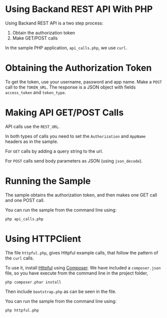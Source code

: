 Using Backand REST API With PHP
===============================

Using Backand REST API is a two step process:

1. Obtain the authorization token
2. Make GET/POST calls

In the sample PHP application, `api_calls.php`, we use `curl`.

Obtaining the Authorization Token
=================================

To get the token, use your username, password and app name. 
Make a `POST` call to the `TOKEN_URL`.
The response is a JSON object with fields `access_token` and `token_type`.

Making API GET/POST Calls
=========================

API calls use the `REST_URL`.

In both types of calls you need to set the `Authorization` and `AppName` headers as in the sample.

For `GET` calls by adding a query string to the url.

For `POST` calls send body parameters as JSON (using `json_decode`).

Running the Sample
==================

The sample obtains the authorization token, and then makes one GET call and one POST call.

You can run the sample from the command line using:

    php api_calls.php
	
Using HTTPClient
================

The file `httpful.php`, gives Httpful example calls, that follow the pattern of the `curl` calls.

To use it, install [Httpful](http://phphttpclient.com) using [Composer](https://getcomposer.org). 
We have included a `composer.json` file, so you have execute from the command line in the project folder, 

    php composer.phar install
    
Then include `bootstrap.php` as can be seen in the file.

You can run the sample from the command line using:

    php httpful.php